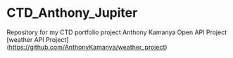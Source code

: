 # CTD_Anthony_Jupiter
Repository for my CTD portfolio project
Anthony Kamanya
 Open API Project
[weather API Project] (https://github.com/AnthonyKamanya/weather_project)